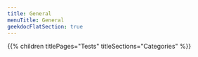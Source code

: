 ```yaml
---
title: General
menuTitle: General 
geekdocFlatSection: true
---
```


{{% children titlePages="Tests" titleSections="Categories" %}}